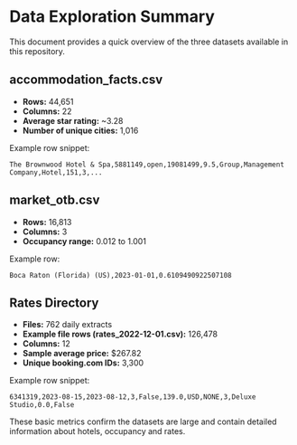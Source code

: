 # Data Exploration Summary

This document provides a quick overview of the three datasets available in this repository.

## accommodation_facts.csv
- **Rows:** 44,651
- **Columns:** 22
- **Average star rating:** ~3.28
- **Number of unique cities:** 1,016

Example row snippet:
```
The Brownwood Hotel & Spa,5881149,open,19081499,9.5,Group,Management Company,Hotel,151,3,...
```

## market_otb.csv
- **Rows:** 16,813
- **Columns:** 3
- **Occupancy range:** 0.012 to 1.001

Example row:
```
Boca Raton (Florida) (US),2023-01-01,0.6109490922507108
```

## Rates Directory
- **Files:** 762 daily extracts
- **Example file rows (rates_2022-12-01.csv):** 126,478
- **Columns:** 12
- **Sample average price:** $267.82
- **Unique booking.com IDs:** 3,300

Example row snippet:
```
6341319,2023-08-15,2023-08-12,3,False,139.0,USD,NONE,3,Deluxe Studio,0.0,False
```

These basic metrics confirm the datasets are large and contain detailed information about hotels, occupancy and rates.
